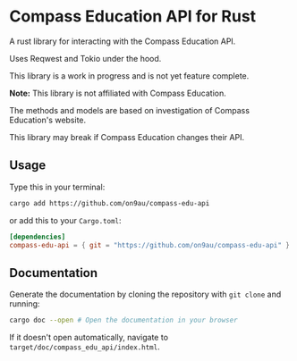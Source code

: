 # Compass Education API for Rust

A rust library for interacting with the Compass Education API.

Uses Reqwest and Tokio under the hood.

This library is a work in progress and is not yet feature complete.

**Note:** This library is not affiliated with Compass Education.

The methods and models are based on investigation of Compass Education's website.

This library may break if Compass Education changes their API.

## Usage

Type this in your terminal:

```sh
cargo add https://github.com/on9au/compass-edu-api
```

or add this to your `Cargo.toml`:

```toml
[dependencies]
compass-edu-api = { git = "https://github.com/on9au/compass-edu-api" }
```

## Documentation

Generate the documentation by cloning the repository with `git clone` and running:

```sh
cargo doc --open # Open the documentation in your browser
```

If it doesn't open automatically, navigate to `target/doc/compass_edu_api/index.html`.
